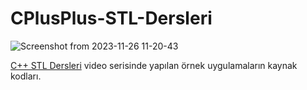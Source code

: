 # CPlusPlus-STL-Dersleri

![Screenshot from 2023-11-26 11-20-43](https://github.com/erdeneryesil/CPlusPlus-STL-Dersleri/assets/14914042/8b07f569-c7ee-4af1-8db0-51a49aa50240)

<a href="https://www.youtube.com/watch?v=WF76vqUSDwg&list=PLw5sF81j7CReQiP3SLN_eNQPuAjQV3aO7">C++ STL Dersleri</a> video serisinde yapılan örnek uygulamaların kaynak kodları.


